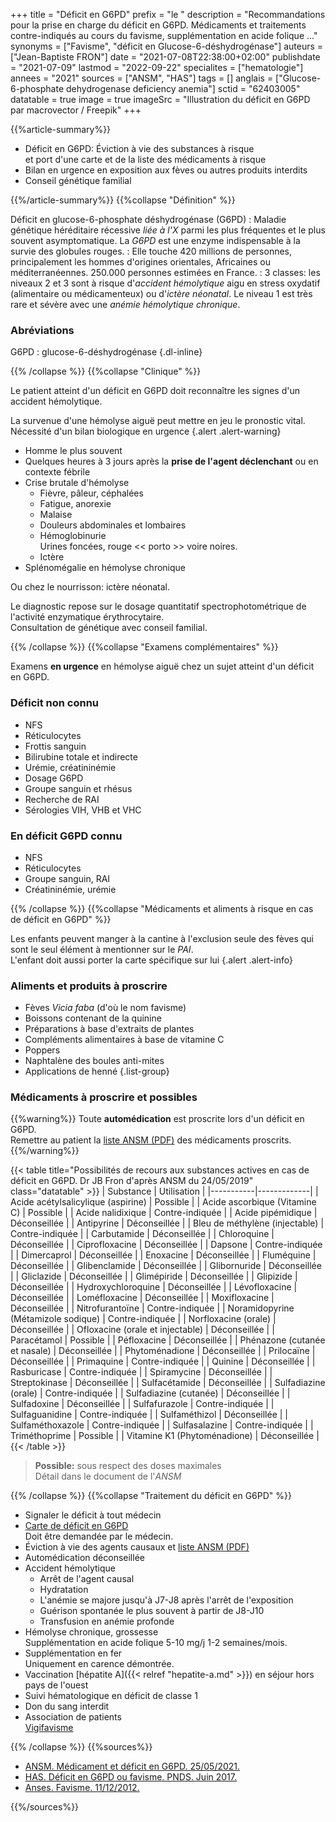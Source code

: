 +++
title = "Déficit en G6PD"
prefix = "le "
description = "Recommandations pour la prise en charge du déficit en G6PD. Médicaments et traitements contre-indiqués au cours du favisme, supplémentation en acide folique ..."
synonyms = ["Favisme", "déficit en Glucose-6-déshydrogénase"]
auteurs = ["Jean-Baptiste FRON"]
date = "2021-07-08T22:38:00+02:00"
publishdate = "2021-07-09"
lastmod = "2022-09-22"
specialites = ["hematologie"]
annees = "2021"
sources = ["ANSM", "HAS"]
tags = []
anglais = ["Glucose-6-phosphate dehydrogenase deficiency anemia"]
sctid = "62403005"
datatable = true
image = true
imageSrc = "Illustration du déficit en G6PD par macrovector / Freepik"
+++

{{%article-summary%}}

- Déficit en G6PD: Éviction à vie des substances à risque  
  et port d'une carte et de la liste des médicaments à risque
- Bilan en urgence en exposition aux fèves ou autres produits interdits
- Conseil génétique familial

{{%/article-summary%}}
{{%collapse "Définition" %}}

Déficit en glucose-6-phosphate déshydrogénase (G6PD)
: Maladie génétique héréditaire récessive *liée à l'X* parmi les plus fréquentes et le plus souvent asymptomatique. La *G6PD* est une enzyme indispensable à la survie des globules rouges.
: Elle touche 420 millions de personnes, principalement les hommes d'origines orientales, Africaines ou méditerranéennes. 250.000 personnes estimées en France.
: 3 classes: les niveaux 2 et 3 sont à risque d'*accident hémolytique* aigu en stress oxydatif (alimentaire ou médicamenteux) ou d'*ictère néonatal*. Le niveau 1 est très rare et sévère avec une *anémie hémolytique chronique*.

### Abréviations

G6PD
: glucose-6-déshydrogénase
{.dl-inline}

{{% /collapse %}}
{{%collapse "Clinique" %}}

Le patient atteint d'un déficit en G6PD doit reconnaître les signes d'un accident hémolytique.

La survenue d'une hémolyse aiguë peut mettre en jeu le pronostic vital.  
Nécessité d'un bilan biologique en urgence
{.alert .alert-warning}

- Homme le plus souvent
- Quelques heures à 3 jours après la **prise de l'agent déclenchant** ou en contexte fébrile
- Crise brutale d'hémolyse
  - Fièvre, pâleur, céphalées
  - Fatigue, anorexie
  - Malaise
  - Douleurs abdominales et lombaires
  - Hémoglobinurie  
    Urines foncées, rouge << porto >> voire noires.
  - Ictère
- Splénomégalie en hémolyse chronique

Ou chez le nourrisson: ictère néonatal.

Le diagnostic repose sur le dosage quantitatif spectrophotométrique de l'activité enzymatique érythrocytaire.  
Consultation de génétique avec conseil familial.

{{% /collapse %}}
{{%collapse "Examens complémentaires" %}}

Examens **en urgence** en hémolyse aiguë chez un sujet atteint d'un déficit en G6PD.

### Déficit non connu

- NFS
- Réticulocytes
- Frottis sanguin
- Bilirubine totale et indirecte
- Urémie, créatininémie
- Dosage G6PD
- Groupe sanguin et rhésus
- Recherche de RAI
- Sérologies VIH, VHB et VHC

### En déficit G6PD connu

- NFS
- Réticulocytes
- Groupe sanguin, RAI
- Créatininémie, urémie

{{% /collapse %}}
{{%collapse "Médicaments et aliments à risque en cas de déficit en G6PD" %}}

Les enfants peuvent manger à la cantine à l'exclusion seule des fèves qui sont le seul élément à mentionner sur le *PAI*.  
L'enfant doit aussi porter la carte spécifique sur lui
{.alert .alert-info}

### Aliments et produits à proscrire

- Fèves *Vicia faba* (d'où le nom favisme)
- Boissons contenant de la quinine
- Préparations à base d'extraits de plantes
- Compléments alimentaires à base de vitamine C
- Poppers
- Naphtalène des boules anti-mites
- Applications de henné
{.list-group}

### Médicaments à proscrire et possibles

{{%warning%}}
Toute **automédication** est proscrite lors d'un déficit en G6PD.  
Remettre au patient la [liste ANSM (PDF)](https://ansm.sante.fr/uploads/2021/03/11/liste-substances-actives-deficit-g6pd-20052019-1-2.pdf) des médicaments proscrits.
{{%/warning%}}

{{< table title="Possibilités de recours aux substances actives en cas de déficit en G6PD. Dr JB Fron d'après ANSM du 24/05/2019" class="datatable" >}}
| Substance | Utilisation |
|-----------|-------------|
| Acide acétylsalicylique (aspirine) | Possible |
| Acide ascorbique (Vitamine C) | Possible |
| Acide nalidixique | Contre-indiquée |
| Acide pipémidique | Déconseillée |
| Antipyrine | Déconseillée |
| Bleu de méthylène (injectable) | Contre-indiquée |
| Carbutamide | Déconseillée |
| Chloroquine | Déconseillée |
| Ciprofloxacine | Déconseillée |
| Dapsone | Contre-indiquée |
| Dimercaprol  | Déconseillée |
| Enoxacine | Déconseillée |
| Fluméquine | Déconseillée |
| Glibenclamide | Déconseillée |
| Glibornuride | Déconseillée |
| Gliclazide | Déconseillée |
| Glimépiride | Déconseillée |
| Glipizide | Déconseillée |
| Hydroxychloroquine | Déconseillée |
| Lévofloxacine | Déconseillée |
| Loméfloxacine | Déconseillée |
| Moxifloxacine | Déconseillée |
| Nitrofurantoïne | Contre-indiquée |
| Noramidopyrine (Métamizole sodique) | Contre-indiquée |
| Norfloxacine (orale) | Déconseillée |
| Ofloxacine (orale et injectable) | Déconseillée |
| Paracétamol | Possible |
| Péfloxacine | Déconseillée |
| Phénazone  (cutanée et nasale) | Déconseillée |
| Phytoménadione  | Déconseillée |
| Prilocaïne | Déconseillée |
| Primaquine | Contre-indiquée |
| Quinine | Déconseillée |
| Rasburicase | Contre-indiquée |
| Spiramycine | Déconseillée |
| Streptokinase | Déconseillée |
| Sulfacétamide | Déconseillée |
| Sulfadiazine (orale) | Contre-indiquée |
| Sulfadiazine (cutanée) | Déconseillée |
| Sulfadoxine | Déconseillée |
| Sulfafurazole | Contre-indiquée |
| Sulfaguanidine | Contre-indiquée |
| Sulfaméthizol | Déconseillée |
| Sulfaméthoxazole | Contre-indiquée |
| Sulfasalazine | Contre-indiquée |
| Triméthoprime | Possible |
| Vitamine K1 (Phytoménadione) | Déconseillée |
{{< /table >}}

> **Possible:** sous respect des doses maximales  
Détail dans le document de l'*ANSM*

{{% /collapse %}}
{{%collapse "Traitement du déficit en G6PD" %}}

- Signaler le déficit à tout médecin
- [Carte de déficit en G6PD](https://docs.google.com/forms/d/e/1FAIpQLSc6cF8E4i2j1jxGUqUwRaqu4E_gzP-qnX3spfBwfNq9tgAPEw/viewform?c=0&w=1)  
Doit être demandée par le médecin.
- Éviction à vie des agents causaux et [liste ANSM (PDF)](https://ansm.sante.fr/uploads/2021/03/11/liste-substances-actives-deficit-g6pd-20052019-1-2.pdf)
- Automédication déconseillée
- Accident hémolytique
  - Arrêt de l'agent causal
  - Hydratation
  - L'anémie se majore jusqu'à J7-J8 après l'arrêt de l'exposition
  - Guérison spontanée le plus souvent à partir de J8-J10
  - Transfusion en anémie profonde
- Hémolyse chronique, grossesse  
  Supplémentation en acide folique 5-10 mg/j 1-2 semaines/mois.
- Supplémentation en fer  
  Uniquement en carence démontrée.
- Vaccination [hépatite A]({{< relref "hepatite-a.md" >}}) en séjour hors pays de l'ouest
- Suivi hématologique en déficit de classe 1
- Don du sang interdit
- Association de patients  
  [Vigifavisme](https://www.vigifavisme.com/)

{{% /collapse %}}
{{%sources%}}

- [ANSM. Médicament et déficit en G6PD. 25/05/2021.](https://ansm.sante.fr/documents/reference/medicament-et-deficit-en-g6pd)
- [HAS. Déficit en G6PD ou favisme. PNDS. Juin 2017.](https://www.has-sante.fr/jcms/c_2800207/fr/deficit-en-g6pd-glucose-6-phosphate-deshydrogenase-ou-favisme)
- [Anses. Favisme. 11/12/2012.](https://www.anses.fr/fr/content/favisme)

{{%/sources%}}
